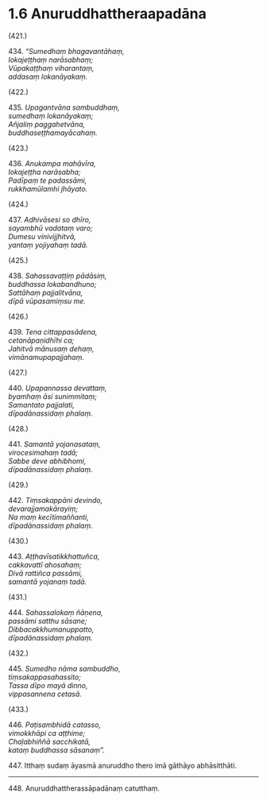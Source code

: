 # 1.6 Anuruddhattheraapadāna

(421.)

434\. _“Sumedhaṃ bhagavantāhaṃ,_  
_lokajeṭṭhaṃ narāsabhaṃ;_  
_Vūpakaṭṭhaṃ viharantaṃ,_  
_addasaṃ lokanāyakaṃ._  

(422.)

435\. _Upagantvāna sambuddhaṃ,_  
_sumedhaṃ lokanāyakaṃ;_  
_Añjaliṃ paggahetvāna,_  
_buddhaseṭṭhamayācahaṃ._  

(423.)

436\. _Anukampa mahāvīra,_  
_lokajeṭṭha narāsabha;_  
_Padīpaṃ te padassāmi,_  
_rukkhamūlamhi jhāyato._  

(424.)

437\. _Adhivāsesi so dhīro,_  
_sayambhū vadataṃ varo;_  
_Dumesu vinivijjhitvā,_  
_yantaṃ yojiyahaṃ tadā._  

(425.)

438\. _Sahassavaṭṭiṃ pādāsiṃ,_  
_buddhassa lokabandhuno;_  
_Sattāhaṃ pajjalitvāna,_  
_dīpā vūpasamiṃsu me._  

(426.)

439\. _Tena cittappasādena,_  
_cetanāpaṇidhīhi ca;_  
_Jahitvā mānusaṃ dehaṃ,_  
_vimānamupapajjahaṃ._  

(427.)

440\. _Upapannassa devattaṃ,_  
_byamhaṃ āsi sunimmitaṃ;_  
_Samantato pajjalati,_  
_dīpadānassidaṃ phalaṃ._  

(428.)

441\. _Samantā yojanasataṃ,_  
_virocesimahaṃ tadā;_  
_Sabbe deve abhibhomi,_  
_dīpadānassidaṃ phalaṃ._  

(429.)

442\. _Tiṃsakappāni devindo,_  
_devarajjamakārayiṃ;_  
_Na maṃ kecītimaññanti,_  
_dīpadānassidaṃ phalaṃ._  

(430.)

443\. _Aṭṭhavīsatikkhattuñca,_  
_cakkavattī ahosahaṃ;_  
_Divā rattiñca passāmi,_  
_samantā yojanaṃ tadā._  

(431.)

444\. _Sahassalokaṃ ñāṇena,_  
_passāmi satthu sāsane;_  
_Dibbacakkhumanuppatto,_  
_dīpadānassidaṃ phalaṃ._  

(432.)

445\. _Sumedho nāma sambuddho,_  
_tiṃsakappasahassito;_  
_Tassa dīpo mayā dinno,_  
_vippasannena cetasā._  

(433.)

446\. _Paṭisambhidā catasso,_  
_vimokkhāpi ca aṭṭhime;_  
_Chaḷabhiññā sacchikatā,_  
_kataṃ buddhassa sāsanaṃ”._  

447\. Itthaṃ sudaṃ āyasmā anuruddho thero imā gāthāyo abhāsitthāti.

---

448\. Anuruddhattherassāpadānaṃ catutthaṃ.
